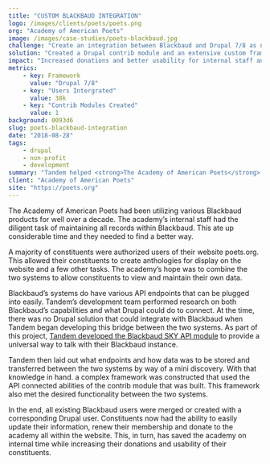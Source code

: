 ```yaml
---
title: "CUSTOM BLACKBAUD INTEGRATION"
logo: /images/clients/poets/poets.png
org: "Academy of American Poets"
image: /images/case-studies/poets-blackbaud.jpg
challenge: "Create an integration between Blackbaud and Drupal 7/8 as none existed yet."
solution: "Created a Drupal contrib module and an extensive custom framework to update, manage and display information between the two systems."
impact: "Increased donations and better usability for internal staff and constituents."
metrics:
    - key: Framework
      value: "Drupal 7/8"
    - key: "Users Intergrated"
      value: 38k
    - key: "Contrib Modules Created"
      value: 1
background: 0093d6
slug: poets-blackbaud-integration
date: "2018-08-28"
tags:
    - drupal
    - non-profit
    - development
summary: "Tandem helped <strong>The Academy of American Poets</strong> centralize their Blackbaud-powered fundraising efforts on their Drupal website."
client: "Academy of American Poets"
site: "https://poets.org"
---
```


The Academy of American Poets had been utilizing various Blackbaud products for well over a decade. The academy’s internal staff had the diligent task of maintaining all records within Blackbaud. This ate up considerable time and they needed to find a better way.  

A majority of constituents were authorized users of their website poets.org.  This allowed their constituents to create anthologies for display on the website and a few other tasks.   The academy’s hope was to combine the two systems to allow constituents to view and maintain their own data.  

Blackbaud’s systems do have various API endpoints that can be plugged into easily.  Tandem’s development team performed research on both Blackbaud’s capabilities and what Drupal could do to connect. At the time, there was no Drupal solution that could integrate with Blackbaud when Tandem began developing this bridge between the two systems. As part of this project, [Tandem developed the Blackbaud SKY API module](https://www.drupal.org/project/blackbaud_sky_api) to provide a universal way to talk with their Blackbaud instance.  

Tandem then laid out what endpoints and how data was to be stored and transferred between the two systems by way of a mini discovery.  With that knowledge in hand. a complex framework was constructed that used the API connected abilities of the contrib module that was built.  This framework also met the desired functionality between the two systems.  

In the end, all existing Blackbaud users were merged or created with a corresponding Drupal user.  Constituents now had the ability to easily update their information, renew their membership and donate to the academy all within the website.  This, in turn, has saved the academy on internal time while increasing their donations and usability of their constituents.
